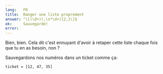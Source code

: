 ```yaml
---
lang:   FR
title:  Ranger une liste proprement
answer: ^\[(\d+)(,\s*\d+){2,}\]$
ok:     Sauvegardé!
error:
---
```


Bien, bien. Cela dit c'est ennuyant d'avoir à retaper cette liste chaque
fois que tu en as besoin, non ?

Sauvegardons nos numéros dans un ticket comme ça:

    ticket = [12, 47, 35]
